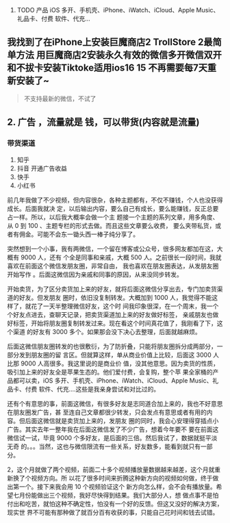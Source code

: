 1. TODO 产品 iOS 多开、手机壳、iPhone、iWatch、iCloud、Apple Music、礼品卡、付费
软件、代充…




## 我找到了在iPhone上安装巨魔商店2 TrollStore 2最简单方法 用巨魔商店2安装永久有效的微信多开微信双开和不拔卡安装Tiktoke适用ios16 15 不再需要每7天重新安装了~

> 不支持最新的微信，不试了


## 2. 广告 ，流量就是 钱，可以带货(内容就是流量)

### 带货渠道
1. 知乎
2. 抖音  开通广告收益
3. 快手
4. 小红书

前几年我做了不少视频，但内容很杂，各种主题都有，不仅不赚钱，个人也没获得成长。后面我就决
定，以后输出内容，要么自己有成长，要么能赚钱，反正总要占一样。所以，以后我大概率会做一个主
题接一个主题的系列文章，用多角度、从 0 到 100 、主题专栏的形式去做。而且这些文章要么收费，
要么夹带私货，或者有佣金。可能不会东一锄头西一棒子纯分享了。

突然想到一个小事，我有两微信，一个留在博客或公众号，很多网友都加在这，大概有 9000 人，还有
个全是同事和亲戚，大概 500 人。之前很长一段时间，我就喜欢在前面这个微信发朋友圈，非常自由，
我也喜欢在朋友圈表达，从发朋友圈开始写作 。后面这微信因为亲戚和同事的原因，从来没同步转发。

开始卖货，为了区分卖货加上来的好友，就将后面这微信分享出去，专门加卖货渠道的好友。但发朋友
圈时，依旧没复制转发。大概加到 1000 人，我觉得不能这样了，就花了一天半整理微信好友，这个时
间我印象很深，在一个周末，我一个个好友点进去，查聊天记录，把卖货渠道加上来的好友做好标签，
亲戚朋友也做好标签，开始将朋友圈复制转发过来。现在看这个时间真花值了，我刚看了下，这个渠道
的好友有 3000 多个。如果那会没下决心去整理，后面就越麻烦。

后面这微信朋友圈转发的也很敷衍，为了防折叠，只能将朋友圈拆分成两部分，一部分发到朋友圈的留
言区。但就算这样，单从商业价值上比较，后面这 3000 人比那 9000 人高很多。我这里说的是商业价
值，没其他意思。因为卖货的性质，吸引加上来的好友全是苹果生态的。他们爱付费，会复购，整个苹
果全家桶的产品都可以卖，iOS 多开、手机壳、iPhone、iWatch、iCloud、Apple Music、礼品卡、付费
软件、代充….这些是我亲身尝试和对比过的。

还有个有意思的事，前面这微信，有很多好友是志同道合加上来的，我也不好意思在朋友圈发广告，甚
至连自己文章都很少转发，只会发点有意思或者有用的内容。但后面这微信就是卖货加上来的，发朋友
圈的同时，我会心安理得穿插点小广告。其实去年一整年我在后面这微信发了不少广告，想着今年要不
要在前面这微信试一试，毕竟 9000 个多好友，是后面的三倍。然后我试了，数据就挺平淡无奇
的。。。当然，这也与微信限流有一些关系，好友数多，能看到就只有一部分。

2，这个月就做了两个视频，前面二十多个视频播放量数据越来越差，这个月就重新换了个视频方向。所
以花了很多时间来折腾这种新方向的视频如何做，终于做出第一个。接下来我会用 10 个视频验证这个
新方向怎么样，会不会有播放量。希望七月份能做出三个视频，我好尽快得到结果。我们大部分人，想
做点事不是怕付出和吃苦，就怕这种不确定性，怕没有一个好的反馈。但这又没好的解决方案，现实世
界不可能有那种做了就百分百有收获的事，只能自己花时间和钱去试错。

